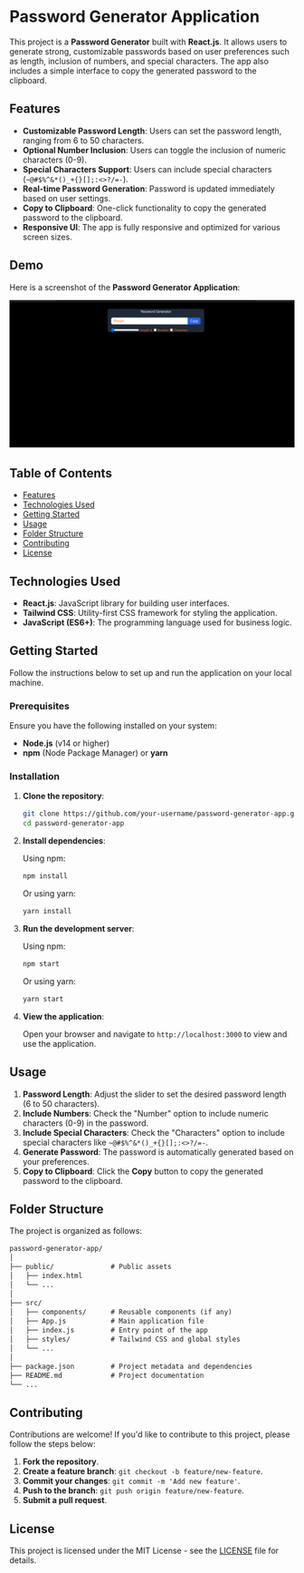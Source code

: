  

# Password Generator Application

This project is a **Password Generator** built with **React.js**. It allows users to generate strong, customizable passwords based on user preferences such as length, inclusion of numbers, and special characters. The app also includes a simple interface to copy the generated password to the clipboard.

## Features

- **Customizable Password Length**: Users can set the password length, ranging from 6 to 50 characters.
- **Optional Number Inclusion**: Users can toggle the inclusion of numeric characters (0-9).
- **Special Characters Support**: Users can include special characters (`~@#$%^&*()_+{}[];:<>?/=-`).
- **Real-time Password Generation**: Password is updated immediately based on user settings.
- **Copy to Clipboard**: One-click functionality to copy the generated password to the clipboard.
- **Responsive UI**: The app is fully responsive and optimized for various screen sizes.

## Demo

Here is a screenshot of the **Password Generator Application**:

![Password Generator App Screenshot](src/assets/image.png)



## Table of Contents

- [Features](#features)
- [Technologies Used](#technologies-used)
- [Getting Started](#getting-started)
- [Usage](#usage)
- [Folder Structure](#folder-structure)
- [Contributing](#contributing)
- [License](#license)

## Technologies Used

- **React.js**: JavaScript library for building user interfaces.
- **Tailwind CSS**: Utility-first CSS framework for styling the application.
- **JavaScript (ES6+)**: The programming language used for business logic.

## Getting Started

Follow the instructions below to set up and run the application on your local machine.

### Prerequisites

Ensure you have the following installed on your system:

- **Node.js** (v14 or higher)
- **npm** (Node Package Manager) or **yarn**

### Installation

1. **Clone the repository**:

   ```bash
   git clone https://github.com/your-username/password-generator-app.git
   cd password-generator-app
   ```

2. **Install dependencies**:

   Using npm:

   ```bash
   npm install
   ```

   Or using yarn:

   ```bash
   yarn install
   ```

3. **Run the development server**:

   Using npm:

   ```bash
   npm start
   ```

   Or using yarn:

   ```bash
   yarn start
   ```

4. **View the application**:

   Open your browser and navigate to `http://localhost:3000` to view and use the application.

## Usage

1. **Password Length**: Adjust the slider to set the desired password length (6 to 50 characters).
2. **Include Numbers**: Check the "Number" option to include numeric characters (0-9) in the password.
3. **Include Special Characters**: Check the "Characters" option to include special characters like `~@#$%^&*()_+{}[];:<>?/=-`.
4. **Generate Password**: The password is automatically generated based on your preferences.
5. **Copy to Clipboard**: Click the **Copy** button to copy the generated password to the clipboard.

## Folder Structure

The project is organized as follows:

```
password-generator-app/
│
├── public/              # Public assets
│   ├── index.html
│   └── ...
│
├── src/
│   ├── components/      # Reusable components (if any)
│   ├── App.js           # Main application file
│   ├── index.js         # Entry point of the app
│   ├── styles/          # Tailwind CSS and global styles
│   └── ...
│
├── package.json         # Project metadata and dependencies
├── README.md            # Project documentation
└── ...
```

## Contributing

Contributions are welcome! If you'd like to contribute to this project, please follow the steps below:

1. **Fork the repository**.
2. **Create a feature branch**: `git checkout -b feature/new-feature`.
3. **Commit your changes**: `git commit -m 'Add new feature'`.
4. **Push to the branch**: `git push origin feature/new-feature`.
5. **Submit a pull request**.

## License

This project is licensed under the MIT License - see the [LICENSE](LICENSE) file for details.

 

